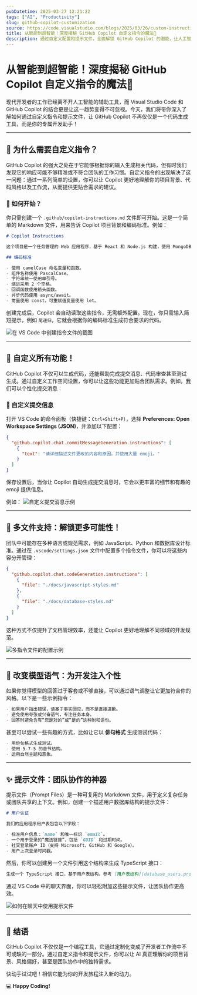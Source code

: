 ```yaml
---
pubDatetime: 2025-03-27 12:21:22
tags: ["AI", "Productivity"]
slug: github-copilot-customization
source: https://code.visualstudio.com/blogs/2025/03/26/custom-instructions
title: 从智能到超智能！深度揭秘 GitHub Copilot 自定义指令的魔法🎩
description: 通过自定义配置和提示文件，全面解锁 GitHub Copilot 的潜能，让人工智能真正成为你的开发助手！
---
```


# 从智能到超智能！深度揭秘 GitHub Copilot 自定义指令的魔法🎩

现代开发者的工作已经离不开人工智能的辅助工具，而 Visual Studio Code 和 GitHub Copilot 的结合更是让这一趋势变得不可忽视。今天，我们将带你深入了解如何通过自定义指令和提示文件，让 GitHub Copilot 不再仅仅是一个代码生成工具，而是你的专属开发助手！

---

## 🚀 为什么需要自定义指令？

GitHub Copilot 的强大之处在于它能够根据你的输入生成相关代码，但有时我们发现它的响应可能不够精准或不符合团队的工作习惯。自定义指令的出现解决了这一问题：通过一系列简单的设置，你可以让 Copilot 更好地理解你的项目背景、代码风格以及工作流，从而提供更贴合需求的建议。

### 🤔 如何开始？

你只需创建一个 `.github/copilot-instructions.md` 文件即可开始。这是一个简单的 Markdown 文件，用来告诉 Copilot 项目背景和编码标准。例如：

```markdown
# Copilot Instructions

这个项目是一个任务管理的 Web 应用程序，基于 React 和 Node.js 构建，使用 MongoDB 作为数据库。

## 编码标准

- 使用 camelCase 命名变量和函数。
- 组件名称使用 PascalCase。
- 字符串统一使用单引号。
- 缩进采用 2 个空格。
- 回调函数使用箭头函数。
- 异步代码使用 async/await。
- 常量使用 const，可重赋值变量使用 let。
```

创建完成后，Copilot 会自动读取这些指令，无需额外配置。现在，你只需输入简短提示，例如 `尾递归`，它就会根据你的编码标准生成符合要求的代码。

![在 VS Code 中创建指令文件的截图](https://code.visualstudio.com/assets/blogs/2025/03/26/dot-github.jpg)

---

## 🎨 自定义所有功能！

GitHub Copilot 不仅可以生成代码，还能帮助完成提交消息、代码审查甚至测试生成。通过自定义工作空间设置，你可以让这些功能更加贴合团队需求。例如，我们可以个性化提交消息：

### 💬 自定义提交信息

打开 VS Code 的命令面板（快捷键：`Ctrl+Shift+P`），选择 **Preferences: Open Workspace Settings (JSON)**，并添加以下配置：

```json
{
  "github.copilot.chat.commitMessageGeneration.instructions": [
    {
      "text": "请详细描述文件更改的内容和原因，并使用大量 emoji。"
    }
  ]
}
```

保存设置后，当你让 Copilot 自动生成提交消息时，它会以更丰富的细节和有趣的 emoji 提供信息。

例如：
![自定义提交消息示例](https://code.visualstudio.com/assets/blogs/2025/03/26/git-commit.jpg)

---

## 📁 多文件支持：解锁更多可能性！

团队中可能存在多种语言或规范需求，例如 JavaScript、Python 和数据库设计标准。通过在 `.vscode/settings.json` 文件中配置多个指令文件，你可以将这些内容分开管理：

```json
{
  "github.copilot.chat.codeGeneration.instructions": [
    {
      "file": "./docs/javascript-styles.md"
    },
    {
      "file": "./docs/database-styles.md"
    }
  ]
}
```

这种方式不仅提升了文档管理效率，还能让 Copilot 更好地理解不同领域的开发规范。

![多指令文件的配置示例](https://code.visualstudio.com/assets/blogs/2025/03/26/docs.jpg)

---

## 🌟 改变模型语气：为开发注入个性

如果你觉得模型的回答过于客套或不够直接，可以通过语气调整让它更加符合你的风格。以下是一些示例指令：

```markdown
- 如果用户指出错误，请基于事实回应，而不是直接道歉。
- 避免使用夸张或兴奋语气，专注任务本身。
- 回答时避免含有“您是对的”或“是的”这种附和语句。
```

甚至可以尝试一些有趣的方式，比如让它以 **俳句格式** 生成测试代码：

```markdown
- 用俳句格式生成测试。
- 使用 5-7-5 的音节结构。
- 运用自然主题和意象。
```

---

## ✨ 提示文件：团队协作的神器

提示文件（Prompt Files）是一种可复用的 Markdown 文件，用于定义复杂任务或团队共享的上下文。例如，创建一个描述用户数据库结构的提示文件：

```markdown
# 用户认证

我们的应用程序用户表包含以下字段：

- 标准用户信息：`name` 和唯一标识 `email`。
- 一个用于登录的“魔法链接”，包括 `GUID` 和过期时间。
- 社交登录账户 ID（支持 Microsoft、GitHub 和 Google）。
- 用户上次登录时间戳。
```

然后，你可以创建另一个文件引用这个结构来生成 TypeScript 接口：

```markdown
生成一个 TypeScript 接口，基于用户表结构。参考 [用户表结构](database_users.prompt.md)。
```

通过 VS Code 中的聊天界面，你可以轻松附加这些提示文件，让团队协作更高效。

![如何在聊天中使用提示文件](https://code.visualstudio.com/assets/blogs/2025/03/26/prompts.gif)

---

## 🎉 结语

GitHub Copilot 不仅仅是一个编程工具，它通过定制化变成了开发者工作流中不可或缺的一部分。通过自定义指令和提示文件，你可以让 AI 真正理解你的项目背景、风格偏好，甚至是团队协作中的独特需求。

快动手试试吧！相信它能为你的开发旅程注入新的动力。

💻 **Happy Coding!**
